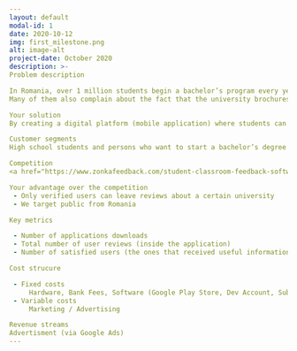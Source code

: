 ```yaml
---
layout: default
modal-id: 1
date: 2020-10-12
img: first_milestone.png
alt: image-alt
project-date: October 2020
description: >-
Problem description

In Romania, over 1 million students begin a bachelor’s program every year, but unfortunately about a third of them quit their studies during the first year. Not choosing the most appropriate study area for them seems to be the cause of this situation.
Many of them also complain about the fact that the university brochures they have access to before studying, picture a very different image of the university life compared to what they experience when they begin it. Other reported reasons is the lack of information, or that the educational standards are below their expectations.

Your solution
By creating a digital platform (mobile application) where students can leave testimonials and reviews about the study programs they are currently enrolled in we believe we can create a realistic image about what the future students should expect. The platform will contain a Q&A section where everybody can ask questions and verified users can answer them.

Customer segments
High school students and persons who want to start a bachelor’s degree program.

Competition
<a href="https://www.zonkafeedback.com/student-classroom-feedback-software" rel="zonka"> <img src="zonka-logo15.webp" alt="drawing" width="170" height="90"/> </a> | <a href="http://www.whatuni.com" rel="whotuni"> <img src="logo_print.png" alt="drawing" width="120" height="120"/> </a> | <a href="http://www.studentcrowd.com" rel="studentcrowd"> <img src="studentcrowd-300x150.jpg" alt="drawing" width="200" height="120"/> </a> | <a href="https://www.edumatch.ro/" rel="ctss"> <img src="Ce-trebuie-sa-stii.png" alt="drawing" width="180" height="120"/> </a>

Your advantage over the competition
 - Only verified users can leave reviews about a certain university
 - We target public from Romania

Key metrics

 - Number of applications downloads
 - Total number of user reviews (inside the application)
 - Number of satisfied users (the ones that received useful information by using this app)

Cost strucure

 - Fixed costs
     Hardware, Bank Fees, Software (Google Play Store, Dev Account, Subscriptions ...)
 - Variable costs
     Marketing / Advertising

Revenue streams
Advertisment (via Google Ads)
---
```

